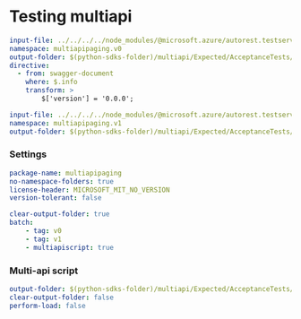 # Testing multiapi

``` yaml $(tag) == 'v0'
input-file: ../../../../node_modules/@microsoft.azure/autorest.testserver/swagger/paging.json
namespace: multiapipaging.v0
output-folder: $(python-sdks-folder)/multiapi/Expected/AcceptanceTests/MultiapiPaging/multiapipaging/v0
directive:
  - from: swagger-document
    where: $.info
    transform: >
        $['version'] = '0.0.0';
```

``` yaml $(tag) == 'v1'
input-file: ../../../../node_modules/@microsoft.azure/autorest.testserver/swagger/paging.json
namespace: multiapipaging.v1
output-folder: $(python-sdks-folder)/multiapi/Expected/AcceptanceTests/MultiapiPaging/multiapipaging/v1
```

### Settings
``` yaml
package-name: multiapipaging
no-namespace-folders: true
license-header: MICROSOFT_MIT_NO_VERSION
version-tolerant: false
```

``` yaml $(multiapi)
clear-output-folder: true
batch:
    - tag: v0
    - tag: v1
    - multiapiscript: true
```

### Multi-api script

``` yaml $(multiapiscript)
output-folder: $(python-sdks-folder)/multiapi/Expected/AcceptanceTests/MultiapiPaging/multiapipaging/
clear-output-folder: false
perform-load: false
```
